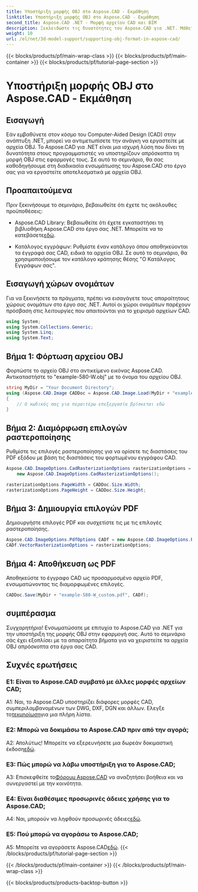 ```yaml
---
title: Υποστήριξη μορφής OBJ στο Aspose.CAD - Εκμάθηση
linktitle: Υποστήριξη μορφής OBJ στο Aspose.CAD - Εκμάθηση
second_title: Aspose.CAD .NET - Μορφή αρχείου CAD και BIM
description: Ξεκλειδώστε τις δυνατότητες του Aspose.CAD για .NET. Μάθετε πώς να υποστηρίζετε απρόσκοπτα τη μορφή OBJ στις εφαρμογές σας CAD με αυτό το βήμα προς βήμα σεμινάριο.
weight: 10
url: /el/net/3d-model-support/supporting-obj-format-in-aspose-cad/
---
```


{{< blocks/products/pf/main-wrap-class >}}
{{< blocks/products/pf/main-container >}}
{{< blocks/products/pf/tutorial-page-section >}}

# Υποστήριξη μορφής OBJ στο Aspose.CAD - Εκμάθηση

## Εισαγωγή

Εάν εμβαθύνετε στον κόσμο του Computer-Aided Design (CAD) στην ανάπτυξη .NET, μπορεί να αντιμετωπίσετε την ανάγκη να εργαστείτε με αρχεία OBJ. Το Aspose.CAD για .NET είναι μια ισχυρή λύση που δίνει τη δυνατότητα στους προγραμματιστές να υποστηρίζουν απρόσκοπτα τη μορφή OBJ στις εφαρμογές τους. Σε αυτό το σεμινάριο, θα σας καθοδηγήσουμε στη διαδικασία ενσωμάτωσης του Aspose.CAD στο έργο σας για να εργαστείτε αποτελεσματικά με αρχεία OBJ.

## Προαπαιτούμενα

Πριν ξεκινήσουμε το σεμινάριο, βεβαιωθείτε ότι έχετε τις ακόλουθες προϋποθέσεις:

-  Aspose.CAD Library: Βεβαιωθείτε ότι έχετε εγκαταστήσει τη βιβλιοθήκη Aspose.CAD στο έργο σας .NET. Μπορείτε να το κατεβάσετε[εδώ](https://releases.aspose.com/cad/net/).

- Κατάλογος εγγράφων: Ρυθμίστε έναν κατάλογο όπου αποθηκεύονται τα έγγραφά σας CAD, ειδικά τα αρχεία OBJ. Σε αυτό το σεμινάριο, θα χρησιμοποιήσουμε τον κατάλογο κράτησης θέσης "Ο Κατάλογος Εγγράφων σας".

## Εισαγωγή χώρων ονομάτων

Για να ξεκινήσετε τα πράγματα, πρέπει να εισαγάγετε τους απαραίτητους χώρους ονομάτων στο έργο σας .NET. Αυτοί οι χώροι ονομάτων παρέχουν πρόσβαση στις λειτουργίες που απαιτούνται για το χειρισμό αρχείων CAD.

```csharp
using System;
using System.Collections.Generic;
using System.Linq;
using System.Text;
```


## Βήμα 1: Φόρτωση αρχείου OBJ

Φορτώστε το αρχείο OBJ στο αντικείμενο εικόνας Aspose.CAD. Αντικαταστήστε το "example-580-W.obj" με το όνομα του αρχείου OBJ.

```csharp
string MyDir = "Your Document Directory";
using (Aspose.CAD.Image CADDoc = Aspose.CAD.Image.Load(MyDir + "example-580-W.obj"))
{
    // Ο κωδικός σας για περαιτέρω επεξεργασία βρίσκεται εδώ
}
```

## Βήμα 2: Διαμόρφωση επιλογών ραστεροποίησης

Ρυθμίστε τις επιλογές ραστεροποίησης για να ορίσετε τις διαστάσεις του PDF εξόδου με βάση τις διαστάσεις του φορτωμένου εγγράφου CAD.

```csharp
Aspose.CAD.ImageOptions.CadRasterizationOptions rasterizationOptions =
    new Aspose.CAD.ImageOptions.CadRasterizationOptions();

rasterizationOptions.PageWidth = CADDoc.Size.Width;
rasterizationOptions.PageHeight = CADDoc.Size.Height;
```

## Βήμα 3: Δημιουργία επιλογών PDF

Δημιουργήστε επιλογές PDF και συσχετίστε τις με τις επιλογές ραστεροποίησης.

```csharp
Aspose.CAD.ImageOptions.PdfOptions CADf = new Aspose.CAD.ImageOptions.PdfOptions();
CADf.VectorRasterizationOptions = rasterizationOptions;
```

## Βήμα 4: Αποθήκευση ως PDF

Αποθηκεύστε το έγγραφο CAD ως προσαρμοσμένο αρχείο PDF, ενσωματώνοντας τις διαμορφωμένες επιλογές.

```csharp
CADDoc.Save(MyDir + "example-580-W_custom.pdf", CADf);
```

## συμπέρασμα

Συγχαρητήρια! Ενσωματώσατε με επιτυχία το Aspose.CAD για .NET για την υποστήριξη της μορφής OBJ στην εφαρμογή σας. Αυτό το σεμινάριο σάς έχει εξοπλίσει με τα απαραίτητα βήματα για να χειριστείτε τα αρχεία OBJ απρόσκοπτα στα έργα σας CAD.

## Συχνές ερωτήσεις

### Ε1: Είναι το Aspose.CAD συμβατό με άλλες μορφές αρχείων CAD;

 A1: Ναι, το Aspose.CAD υποστηρίζει διάφορες μορφές CAD, συμπεριλαμβανομένων των DWG, DXF, DGN και άλλων. Ελεγξε το[τεκμηρίωση](https://reference.aspose.com/cad/net/)για μια πλήρη λίστα.

### Ε2: Μπορώ να δοκιμάσω το Aspose.CAD πριν από την αγορά;

 Α2: Απολύτως! Μπορείτε να εξερευνήσετε μια δωρεάν δοκιμαστική έκδοση[εδώ](https://releases.aspose.com/).

### Ε3: Πώς μπορώ να λάβω υποστήριξη για το Aspose.CAD;

 A3: Επισκεφθείτε το[Φόρουμ Aspose.CAD](https://forum.aspose.com/c/cad/19) να αναζητήσει βοήθεια και να συνεργαστεί με την κοινότητα.

### Ε4: Είναι διαθέσιμες προσωρινές άδειες χρήσης για το Aspose.CAD;

 A4: Ναι, μπορούν να ληφθούν προσωρινές άδειες[εδώ](https://purchase.aspose.com/temporary-license/).

### Ε5: Πού μπορώ να αγοράσω το Aspose.CAD;

 A5: Μπορείτε να αγοράσετε Aspose.CAD[εδώ](https://purchase.aspose.com/buy).
{{< /blocks/products/pf/tutorial-page-section >}}

{{< /blocks/products/pf/main-container >}}
{{< /blocks/products/pf/main-wrap-class >}}

{{< blocks/products/products-backtop-button >}}
